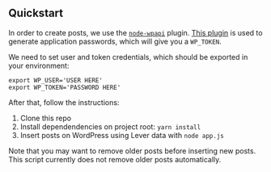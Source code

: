 ## Quickstart

In order to create posts, we use the
[`node-wpapi`](https://github.com/WP-API/node-wpapi) plugin. [This
plugin](https://wordpress.org/plugins/application-passwords/) is used to
generate application passwords, which will give you a `WP_TOKEN`.

We need to set user and token credentials, which should be exported in
your environment:

    export WP_USER='USER HERE'
    export WP_TOKEN='PASSWORD HERE'

After that, follow the instructions:

1. Clone this repo
2. Install dependendencies on project root: `yarn install`
3. Insert posts on WordPress using Lever data with `node app.js`

Note that you may want to remove older posts before inserting new posts.
This script currently does not remove older posts automatically.
